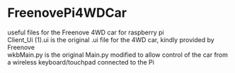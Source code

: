 # FreenovePi4WDCar  
useful files for the Freenove 4WD car for raspberry pi  
Client_Ui (1).ui is the original .ui file for the 4WD car, kindly provided by Freenove  
wkbMain.py is the original Main.py modified to allow control of the car from a wireless keyboard/touchpad connected to the Pi
